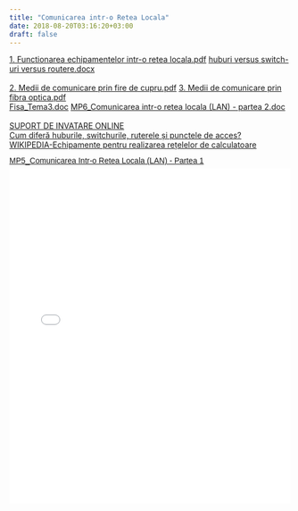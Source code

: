 ```yaml
---
title: "Comunicarea intr-o Retea Locala"
date: 2018-08-20T03:16:20+03:00
draft: false
---
```


<html>
  <body>
    <div class="wiki" id="content_view" style="display: block;">
<a href="/files/1.%20Functionarea%20echipamentelor%20intr-o%20retea%20locala.pdf">1. Functionarea echipamentelor intr-o retea locala.pdf</a> <a href="/files/huburi%20versus%20switch-uri%20versus%20routere.docx">huburi versus switch-uri versus routere.docx</a><br />
<br />
<a href="/files/2.%20Medii%20de%20comunicare%20prin%20fire%20de%20cupru.pdf">2. Medii de comunicare prin fire de cupru.pdf</a> <a href="/files/3.%20Medii%20de%20comunicare%20prin%20fibra%20optica.pdf">3. Medii de comunicare prin fibra optica.pdf</a><br />
<a href="/files/Fisa_Tema3.doc">Fisa_Tema3.doc</a> <a href="/files/MP6_Comunicarea%20intr-o%20retea%20locala%20%28LAN%29%20-%20partea%202.doc">MP6_Comunicarea intr-o retea locala (LAN) - partea 2.doc</a><br />
<br />
<a class="wiki_link_ext" href="http://cndiptfsetic.tvet.ro/mi_online/lectii/MI7MOD8IA/interfata.html" rel="nofollow">SUPORT DE INVATARE ONLINE</a><br />
<a class="wiki_link_ext" href="http://windows.microsoft.com/ro-ro/windows/hubs-switches-routers-access-points-differ#1TC=windows-7&amp;section_3" rel="nofollow">Cum diferă huburile, switchurile, ruterele și punctele de acces?</a><br />
<a class="wiki_link_ext" href="http://ro.wikipedia.org/wiki/Re%C8%9Bea_de_calculatoare#Echipamente_pentru_realizarea_re.C8.9Belelor_de_calculatoare" rel="nofollow">WIKIPEDIA-Echipamente pentru realizarea rețelelor de calculatoare</a><br />
<p style="margin: 12px auto 6px auto; font-family: Helvetica,Arial,Sans-serif; font-style: normal; font-variant: normal; font-weight: normal; font-size: 14px; line-height: normal; font-size-adjust: none; font-stretch: normal; -x-system-font: none; display: block;"><a title="View MP5_Comunicarea Intr-o Retea Locala (LAN) - Partea 1 on Scribd" href="http://www.scribd.com/doc/213974360/MP5-Comunicarea-Intr-o-Retea-Locala-LAN-Partea-1" style="text-decoration: underline;" rel="nofollow">MP5_Comunicarea Intr-o Retea Locala (LAN) - Partea 1</a></p>
<iframe class="scribd_iframe_embed" src="//www.scribd.com/embeds/213974360/content?start_page=1&amp;view_mode=scroll&amp;show_recommendations=true" data-auto-height="false" data-aspect-ratio="undefined" scrolling="no" id="doc_98557" width="100%" height="600" frameborder="0" name="doc_98557"></iframe>
    </div>
  </body>
</html>